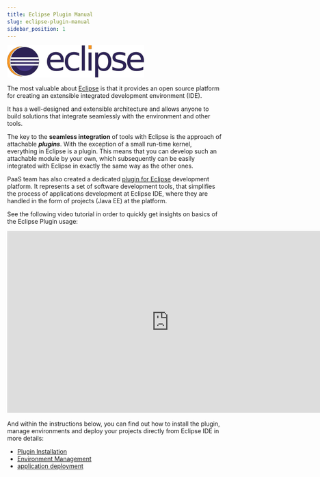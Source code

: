 ```yaml
---
title: Eclipse Plugin Manual
slug: eclipse-plugin-manual
sidebar_position: 1
---
```


<!-- ## Eclipse Plugin Overview -->

<div style={{
    display: 'grid',
    gridTemplateColumns: '0.15fr 1fr',
    gap: '10px'
}}>
<div>
<div style={{
    display: 'flex',
    alignItems: 'center',
    justifyContent: 'cetner',
}}>

![Locale Dropdown](./img/EclipsePluginManual/1.png)

</div>
</div>
<div>

The most valuable about [Eclipse](https://www.eclipse.org/) is that it provides an open source platform for creating an extensible integrated development environment (IDE).

</div>
</div>

It has a well-designed and extensible architecture and allows anyone to build solutions that integrate seamlessly with the environment and other tools.

The key to the **seamless integration** of tools with Eclipse is the approach of attachable **_plugins_**. With the exception of a small run-time kernel, everything in Eclipse is a plugin. This means that you can develop such an attachable module by your own, which subsequently can be easily integrated with Eclipse in exactly the same way as the other ones.

PaaS team has also created a dedicated [plugin for Eclipse](https://marketplace.eclipse.org/content/jelastic-paas-plugin) development platform. It represents a set of software development tools, that simplifies the process of applications development at Eclipse IDE, where they are handled in the form of projects (Java EE) at the platform.

See the following video tutorial in order to quickly get insights on basics of the Eclipse Plugin usage:

<iframe width="756" height="425" src="https://www.youtube.com/embed/AzLxdadJtx4" title="Eclipse IDE plug-in for Jelastic PaaS hosting" frameborder="0" allow="accelerometer; autoplay; clipboard-write; encrypted-media; gyroscope; picture-in-picture; web-share" allowfullscreen></iframe>

And within the instructions below, you can find out how to install the plugin, manage environments and deploy your projects directly from Eclipse IDE in more details:

- [Plugin Installation](/deployment-tools/plugins/eclipse-plugin/eclipse-plugin-installation)
- [Environment Management](/deployment-tools/plugins/eclipse-plugin/environment-management)
- [application deployment](/deployment-tools/plugins/eclipse-plugin/application-deployment)
